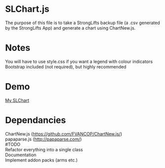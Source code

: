# SLChart.js<br>
The purpose of this file is to take a StrongLifts backup file (a .csv generated by the StrongLifts App) and generate a chart using ChartNew.js.<br>
# Notes<br>
You will have to use style.css if you want a legend with colour indicators<br>
Bootstrap included (not required), but highly recommended<br>
# Demo
[My SLChart](http://zachtoogood.com/files/SLChart/index.html)<br>
# Dependancies<br>
ChartNew.js (https://github.com/FVANCOP/ChartNew.js/)<br>
papaparse.js (http://papaparse.com/)<br>
#TODO<br>
Refactor everything into a single class<br>
Documentation<br>
Implement addon packs (arms etc.)<br>
